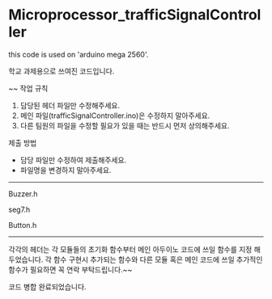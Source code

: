 # Microprocessor_trafficSignalController
this code is used on 'arduino mega 2560'.

학교 과제용으로 쓰여진 코드입니다.

~~ 작업 규칙
1. 담당된 헤더 파일만 수정해주세요.
2. 메인 파일(trafficSignalController.ino)은 수정하지 말아주세요.
3. 다른 팀원의 파일을 수정할 필요가 있을 때는 반드시 먼저 상의해주세요.

제출 방법
- 담당 파일만 수정하여 제출해주세요.
- 파일명을 변경하지 말아주세요.

---

Buzzer.h 

seg7.h 

Button.h

---

각각의 헤더는 각 모듈들의 초기화 함수부터 메인 아두이노 코드에 쓰일 함수를 지정 해 두었습니다.
각 함수 구현시 추가되는 함수와 다른 모듈 혹은 메인 코드에 쓰일 추가적인 함수가 필요하면 꼭 연락 부탁드립니다.~~

코드 병합 완료되었습니다.

